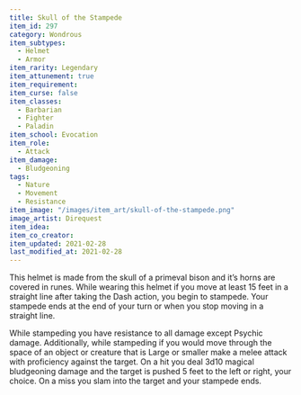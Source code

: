```yaml
---
title: Skull of the Stampede
item_id: 297
category: Wondrous
item_subtypes: 
  - Helmet
  - Armor
item_rarity: Legendary
item_attunement: true
item_requirement: 
item_curse: false
item_classes: 
  - Barbarian
  - Fighter
  - Paladin
item_school: Evocation
item_role: 
  - Attack
item_damage: 
  - Bludgeoning
tags:
  - Nature
  - Movement
  - Resistance
item_image: "/images/item_art/skull-of-the-stampede.png"
image_artist: Direquest
item_idea: 
item_co_creator: 
item_updated: 2021-02-28
last_modified_at: 2021-02-28
---
```


This helmet is made from the skull of a primeval bison and it’s horns are covered in runes. While wearing this helmet if you move at least 15 feet in a straight line after taking the Dash action, you begin to stampede. Your stampede ends at the end of your turn or when you stop moving in a straight line. 

While stampeding you have resistance to all damage except Psychic damage. Additionally, while stampeding if you would move through the space of an object or creature that is Large or smaller make a melee attack with proficiency against the target. On a hit you deal 3d10 magical bludgeoning damage and the target is pushed 5 feet to the left or right, your choice. On a miss you slam into the target and your stampede ends.

